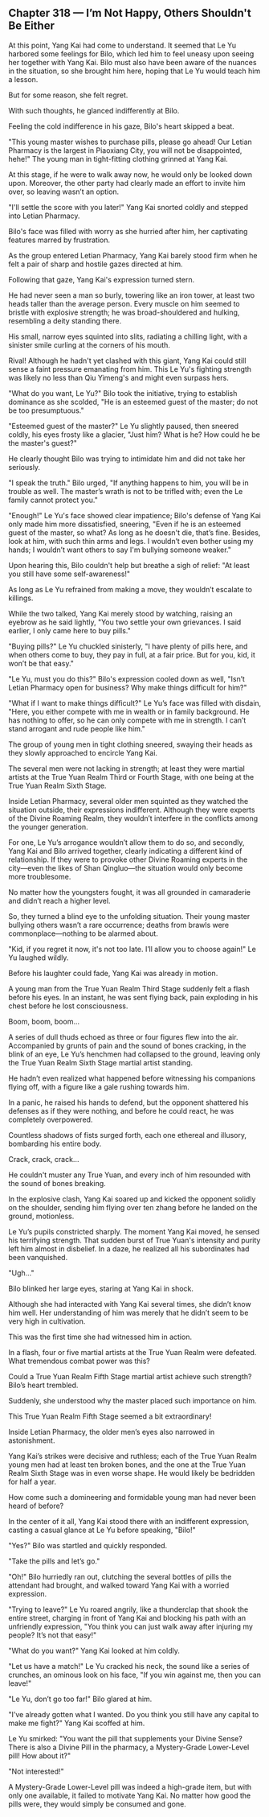 ## Chapter 318 — I’m Not Happy, Others Shouldn't Be Either

At this point, Yang Kai had come to understand. It seemed that Le Yu harbored some feelings for Bilo, which led him to feel uneasy upon seeing her together with Yang Kai. Bilo must also have been aware of the nuances in the situation, so she brought him here, hoping that Le Yu would teach him a lesson.

But for some reason, she felt regret.

With such thoughts, he glanced indifferently at Bilo.

Feeling the cold indifference in his gaze, Bilo's heart skipped a beat.

"This young master wishes to purchase pills, please go ahead! Our Letian Pharmacy is the largest in Piaoxiang City, you will not be disappointed, hehe!" The young man in tight-fitting clothing grinned at Yang Kai.

At this stage, if he were to walk away now, he would only be looked down upon. Moreover, the other party had clearly made an effort to invite him over, so leaving wasn’t an option.

"I'll settle the score with you later!" Yang Kai snorted coldly and stepped into Letian Pharmacy.

Bilo's face was filled with worry as she hurried after him, her captivating features marred by frustration.

As the group entered Letian Pharmacy, Yang Kai barely stood firm when he felt a pair of sharp and hostile gazes directed at him.

Following that gaze, Yang Kai's expression turned stern.

He had never seen a man so burly, towering like an iron tower, at least two heads taller than the average person. Every muscle on him seemed to bristle with explosive strength; he was broad-shouldered and hulking, resembling a deity standing there.

His small, narrow eyes squinted into slits, radiating a chilling light, with a sinister smile curling at the corners of his mouth.

Rival! Although he hadn't yet clashed with this giant, Yang Kai could still sense a faint pressure emanating from him. This Le Yu's fighting strength was likely no less than Qiu Yimeng's and might even surpass hers.

"What do you want, Le Yu?" Bilo took the initiative, trying to establish dominance as she scolded, "He is an esteemed guest of the master; do not be too presumptuous."

"Esteemed guest of the master?" Le Yu slightly paused, then sneered coldly, his eyes frosty like a glacier, "Just him? What is he? How could he be the master's guest?"

He clearly thought Bilo was trying to intimidate him and did not take her seriously.

"I speak the truth." Bilo urged, "If anything happens to him, you will be in trouble as well. The master’s wrath is not to be trifled with; even the Le family cannot protect you."

"Enough!" Le Yu's face showed clear impatience; Bilo's defense of Yang Kai only made him more dissatisfied, sneering, "Even if he is an esteemed guest of the master, so what? As long as he doesn't die, that’s fine. Besides, look at him, with such thin arms and legs. I wouldn’t even bother using my hands; I wouldn’t want others to say I'm bullying someone weaker."

Upon hearing this, Bilo couldn't help but breathe a sigh of relief: "At least you still have some self-awareness!"

As long as Le Yu refrained from making a move, they wouldn’t escalate to killings.

While the two talked, Yang Kai merely stood by watching, raising an eyebrow as he said lightly, "You two settle your own grievances. I said earlier, I only came here to buy pills."

"Buying pills?" Le Yu chuckled sinisterly, "I have plenty of pills here, and when others come to buy, they pay in full, at a fair price. But for you, kid, it won’t be that easy."

"Le Yu, must you do this?" Bilo's expression cooled down as well, "Isn’t Letian Pharmacy open for business? Why make things difficult for him?"

"What if I want to make things difficult?" Le Yu’s face was filled with disdain, "Here, you either compete with me in wealth or in family background. He has nothing to offer, so he can only compete with me in strength. I can’t stand arrogant and rude people like him."

The group of young men in tight clothing sneered, swaying their heads as they slowly approached to encircle Yang Kai.

The several men were not lacking in strength; at least they were martial artists at the True Yuan Realm Third or Fourth Stage, with one being at the True Yuan Realm Sixth Stage.

Inside Letian Pharmacy, several older men squinted as they watched the situation outside, their expressions indifferent. Although they were experts of the Divine Roaming Realm, they wouldn’t interfere in the conflicts among the younger generation.

For one, Le Yu’s arrogance wouldn’t allow them to do so, and secondly, Yang Kai and Bilo arrived together, clearly indicating a different kind of relationship. If they were to provoke other Divine Roaming experts in the city—even the likes of Shan Qingluo—the situation would only become more troublesome.

No matter how the youngsters fought, it was all grounded in camaraderie and didn’t reach a higher level.

So, they turned a blind eye to the unfolding situation. Their young master bullying others wasn’t a rare occurrence; deaths from brawls were commonplace—nothing to be alarmed about.

"Kid, if you regret it now, it's not too late. I’ll allow you to choose again!" Le Yu laughed wildly.

Before his laughter could fade, Yang Kai was already in motion.

A young man from the True Yuan Realm Third Stage suddenly felt a flash before his eyes. In an instant, he was sent flying back, pain exploding in his chest before he lost consciousness.

Boom, boom, boom...

A series of dull thuds echoed as three or four figures flew into the air. Accompanied by grunts of pain and the sound of bones cracking, in the blink of an eye, Le Yu’s henchmen had collapsed to the ground, leaving only the True Yuan Realm Sixth Stage martial artist standing.

He hadn’t even realized what happened before witnessing his companions flying off, with a figure like a gale rushing towards him.

In a panic, he raised his hands to defend, but the opponent shattered his defenses as if they were nothing, and before he could react, he was completely overpowered.

Countless shadows of fists surged forth, each one ethereal and illusory, bombarding his entire body.

Crack, crack, crack...

He couldn't muster any True Yuan, and every inch of him resounded with the sound of bones breaking.

In the explosive clash, Yang Kai soared up and kicked the opponent solidly on the shoulder, sending him flying over ten zhang before he landed on the ground, motionless.

Le Yu’s pupils constricted sharply. The moment Yang Kai moved, he sensed his terrifying strength. That sudden burst of True Yuan's intensity and purity left him almost in disbelief. In a daze, he realized all his subordinates had been vanquished.

"Ugh..."

Bilo blinked her large eyes, staring at Yang Kai in shock.

Although she had interacted with Yang Kai several times, she didn’t know him well. Her understanding of him was merely that he didn’t seem to be very high in cultivation.

This was the first time she had witnessed him in action.

In a flash, four or five martial artists at the True Yuan Realm were defeated. What tremendous combat power was this?

Could a True Yuan Realm Fifth Stage martial artist achieve such strength? Bilo’s heart trembled.

Suddenly, she understood why the master placed such importance on him.

This True Yuan Realm Fifth Stage seemed a bit extraordinary!

Inside Letian Pharmacy, the older men’s eyes also narrowed in astonishment.

Yang Kai’s strikes were decisive and ruthless; each of the True Yuan Realm young men had at least ten broken bones, and the one at the True Yuan Realm Sixth Stage was in even worse shape. He would likely be bedridden for half a year.

How come such a domineering and formidable young man had never been heard of before?

In the center of it all, Yang Kai stood there with an indifferent expression, casting a casual glance at Le Yu before speaking, "Bilo!"

"Yes?" Bilo was startled and quickly responded.

"Take the pills and let’s go."

"Oh!" Bilo hurriedly ran out, clutching the several bottles of pills the attendant had brought, and walked toward Yang Kai with a worried expression.

"Trying to leave?" Le Yu roared angrily, like a thunderclap that shook the entire street, charging in front of Yang Kai and blocking his path with an unfriendly expression, "You think you can just walk away after injuring my people? It’s not that easy!"

"What do you want?" Yang Kai looked at him coldly.

"Let us have a match!" Le Yu cracked his neck, the sound like a series of crunches, an ominous look on his face, "If you win against me, then you can leave!"

"Le Yu, don’t go too far!" Bilo glared at him.

"I’ve already gotten what I wanted. Do you think you still have any capital to make me fight?" Yang Kai scoffed at him.

Le Yu smirked: "You want the pill that supplements your Divine Sense? There is also a Divine Pill in the pharmacy, a Mystery-Grade Lower-Level pill! How about it?"

"Not interested!"

A Mystery-Grade Lower-Level pill was indeed a high-grade item, but with only one available, it failed to motivate Yang Kai. No matter how good the pills were, they would simply be consumed and gone.